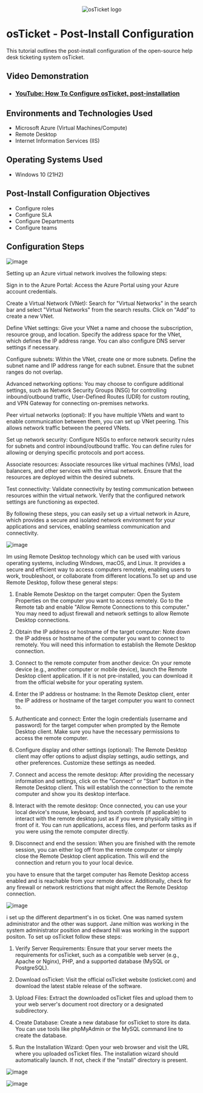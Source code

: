 <p align="center">
<img src="https://i.imgur.com/Clzj7Xs.png" alt="osTicket logo"/>
</p>

<h1>osTicket - Post-Install Configuration</h1>
This tutorial outlines the post-install configuration of the open-source help desk ticketing system osTicket.<br />


<h2>Video Demonstration</h2>

- ### [YouTube: How To Configure osTicket, post-installation](https://www.youtube.com)

<h2>Environments and Technologies Used</h2>

- Microsoft Azure (Virtual Machines/Compute)
- Remote Desktop
- Internet Information Services (IIS)

<h2>Operating Systems Used </h2>

- Windows 10</b> (21H2)

<h2>Post-Install Configuration Objectives</h2>

- Configure roles
- Configure SLA
- Configure Departments
- Configure teams
  
<h2>Configuration Steps</h2>

![image](https://github.com/derekjonesaa/osticket-prereqs/assets/167825508/f4d26b9f-6f8e-4e01-8440-1c399a155c1e)

Setting up an Azure virtual network involves the following steps:

Sign in to the Azure Portal: Access the Azure Portal using your Azure account credentials.

Create a Virtual Network (VNet): Search for "Virtual Networks" in the search bar and select "Virtual Networks" from the search results. Click on "Add" to create a new VNet.

Define VNet settings: Give your VNet a name and choose the subscription, resource group, and location. Specify the address space for the VNet, which defines the IP address range. You can also configure DNS server settings if necessary.

Configure subnets: Within the VNet, create one or more subnets. Define the subnet name and IP address range for each subnet. Ensure that the subnet ranges do not overlap.

Advanced networking options: You may choose to configure additional settings, such as Network Security Groups (NSG) for controlling inbound/outbound traffic, User-Defined Routes (UDR) for custom routing, and VPN Gateway for connecting on-premises networks.

Peer virtual networks (optional): If you have multiple VNets and want to enable communication between them, you can set up VNet peering. This allows network traffic between the peered VNets.

Set up network security: Configure NSGs to enforce network security rules for subnets and control inbound/outbound traffic. You can define rules for allowing or denying specific protocols and port access.

Associate resources: Associate resources like virtual machines (VMs), load balancers, and other services with the virtual network. Ensure that the resources are deployed within the desired subnets.

Test connectivity: Validate connectivity by testing communication between resources within the virtual network. Verify that the configured network settings are functioning as expected.

By following these steps, you can easily set up a virtual network in Azure, which provides a secure and isolated network environment for your applications and services, enabling seamless communication and connectivity.

![image](https://github.com/derekjonesaa/osticket-prereqs/assets/167825508/7bc8fbbc-ca26-41c5-996b-6db86d03c20b)

Im using Remote Desktop technology which can be used with various operating systems, including Windows, macOS, and Linux. It provides a secure and efficient way to access computers remotely, enabling users to work, troubleshoot, or collaborate from different locations.To set up and use Remote Desktop, follow these general steps:

1. Enable Remote Desktop on the target computer: Open the System Properties on the computer you want to access remotely. Go to the Remote tab and enable "Allow Remote Connections to this computer." You may need to adjust firewall and network settings to allow Remote Desktop connections.

2. Obtain the IP address or hostname of the target computer: Note down the IP address or hostname of the computer you want to connect to remotely. You will need this information to establish the Remote Desktop connection.

3. Connect to the remote computer from another device: On your remote device (e.g., another computer or mobile device), launch the Remote Desktop client application. If it is not pre-installed, you can download it from the official website for your operating system.

4. Enter the IP address or hostname: In the Remote Desktop client, enter the IP address or hostname of the target computer you want to connect to.

5. Authenticate and connect: Enter the login credentials (username and password) for the target computer when prompted by the Remote Desktop client. Make sure you have the necessary permissions to access the remote computer.

6. Configure display and other settings (optional): The Remote Desktop client may offer options to adjust display settings, audio settings, and other preferences. Customize these settings as needed.

7. Connect and access the remote desktop: After providing the necessary information and settings, click on the "Connect" or "Start" button in the Remote Desktop client. This will establish the connection to the remote computer and show you its desktop interface.

8. Interact with the remote desktop: Once connected, you can use your local device's mouse, keyboard, and touch controls (if applicable) to interact with the remote desktop just as if you were physically sitting in front of it. You can run applications, access files, and perform tasks as if you were using the remote computer directly.

9. Disconnect and end the session: When you are finished with the remote session, you can either log off from the remote computer or simply close the Remote Desktop client application. This will end the connection and return you to your local device.

you have to ensure that the target computer has Remote Desktop access enabled and is reachable from your remote device. Additionally, check for any firewall or network restrictions that might affect the Remote Desktop connection.



![image](https://github.com/derekjonesaa/osticket-prereqs/assets/167825508/0e048494-264a-473d-82f7-5a8569571454)

i set up the different department's in os ticket. One was named system administrator and the other was support. Jane miltion was working in the system administrator position and edward hill was working in the support positon. 
To set up osTicket follow these steps:

1. Verify Server Requirements: Ensure that your server meets the requirements for osTicket, such as a compatible web server (e.g., Apache or Nginx), PHP, and a supported database (MySQL or PostgreSQL).

2. Download osTicket: Visit the official osTicket website (osticket.com) and download the latest stable release of the software.

3. Upload Files: Extract the downloaded osTicket files and upload them to your web server's document root directory or a designated subdirectory.

4. Create Database: Create a new database for osTicket to store its data. You can use tools like phpMyAdmin or the MySQL command line to create the database.

5. Run the Installation Wizard: Open your web browser and visit the URL where you uploaded osTicket files. The installation wizard should automatically launch. If not, check if the "install" directory is present.

![image](https://github.com/derekjonesaa/osticket-prereqs/assets/167825508/7da1d601-4563-49c0-837b-ab52705d5240)





![image](https://github.com/derekjonesaa/osticket-prereqs/assets/167825508/2d11c9d9-8d51-4853-a492-5410629d6e0c)



